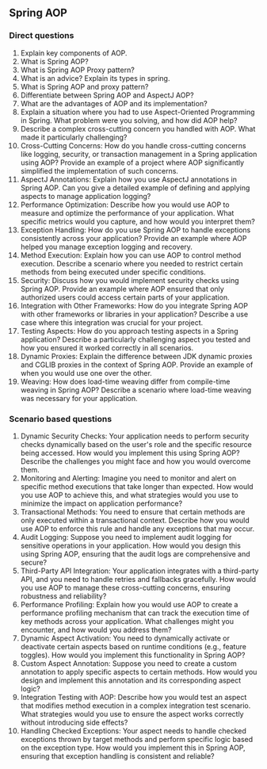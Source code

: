 ## Spring AOP

### Direct questions

1. Explain key components of AOP.
1. What is Spring AOP?
1. What is Spring AOP Proxy pattern?
1. What is an advice? Explain its types in spring.
1. What is Spring AOP and proxy pattern?
1. Differentiate between Spring AOP and AspectJ AOP?
1. What are the advantages of AOP and its implementation?
1. Explain a situation where you had to use Aspect-Oriented Programming in Spring. What problem were you solving, and how did AOP help?
1. Describe a complex cross-cutting concern you handled with AOP. What made it particularly challenging?
1. Cross-Cutting Concerns: How do you handle cross-cutting concerns like logging, security, or transaction management in a Spring application using AOP? Provide an example of a project where AOP significantly simplified the implementation of such concerns.
1. AspectJ Annotations: Explain how you use AspectJ annotations in Spring AOP. Can you give a detailed example of defining and applying aspects to manage application logging?
1. Performance Optimization: Describe how you would use AOP to measure and optimize the performance of your application. What specific metrics would you capture, and how would you interpret them?
1. Exception Handling: How do you use Spring AOP to handle exceptions consistently across your application? Provide an example where AOP helped you manage exception logging and recovery.
1. Method Execution: Explain how you can use AOP to control method execution. Describe a scenario where you needed to restrict certain methods from being executed under specific conditions.
1. Security: Discuss how you would implement security checks using Spring AOP. Provide an example where AOP ensured that only authorized users could access certain parts of your application.
1. Integration with Other Frameworks: How do you integrate Spring AOP with other frameworks or libraries in your application? Describe a use case where this integration was crucial for your project.
1. Testing Aspects: How do you approach testing aspects in a Spring application? Describe a particularly challenging aspect you tested and how you ensured it worked correctly in all scenarios.
1. Dynamic Proxies: Explain the difference between JDK dynamic proxies and CGLIB proxies in the context of Spring AOP. Provide an example of when you would use one over the other.
1. Weaving: How does load-time weaving differ from compile-time weaving in Spring AOP? Describe a scenario where load-time weaving was necessary for your application.


### Scenario based questions

1. Dynamic Security Checks: Your application needs to perform security checks dynamically based on the user's role and the specific resource being accessed. How would you implement this using Spring AOP? Describe the challenges you might face and how you would overcome them.
1. Monitoring and Alerting: Imagine you need to monitor and alert on specific method executions that take longer than expected. How would you use AOP to achieve this, and what strategies would you use to minimize the impact on application performance?
1. Transactional Methods: You need to ensure that certain methods are only executed within a transactional context. Describe how you would use AOP to enforce this rule and handle any exceptions that may occur.
1. Audit Logging: Suppose you need to implement audit logging for sensitive operations in your application. How would you design this using Spring AOP, ensuring that the audit logs are comprehensive and secure?
1. Third-Party API Integration: Your application integrates with a third-party API, and you need to handle retries and fallbacks gracefully. How would you use AOP to manage these cross-cutting concerns, ensuring robustness and reliability?
1. Performance Profiling: Explain how you would use AOP to create a performance profiling mechanism that can track the execution time of key methods across your application. What challenges might you encounter, and how would you address them?
1. Dynamic Aspect Activation: You need to dynamically activate or deactivate certain aspects based on runtime conditions (e.g., feature toggles). How would you implement this functionality in Spring AOP?
1. Custom Aspect Annotation: Suppose you need to create a custom annotation to apply specific aspects to certain methods. How would you design and implement this annotation and its corresponding aspect logic?
1. Integration Testing with AOP: Describe how you would test an aspect that modifies method execution in a complex integration test scenario. What strategies would you use to ensure the aspect works correctly without introducing side effects?
1. Handling Checked Exceptions: Your aspect needs to handle checked exceptions thrown by target methods and perform specific logic based on the exception type. How would you implement this in Spring AOP, ensuring that exception handling is consistent and reliable?
